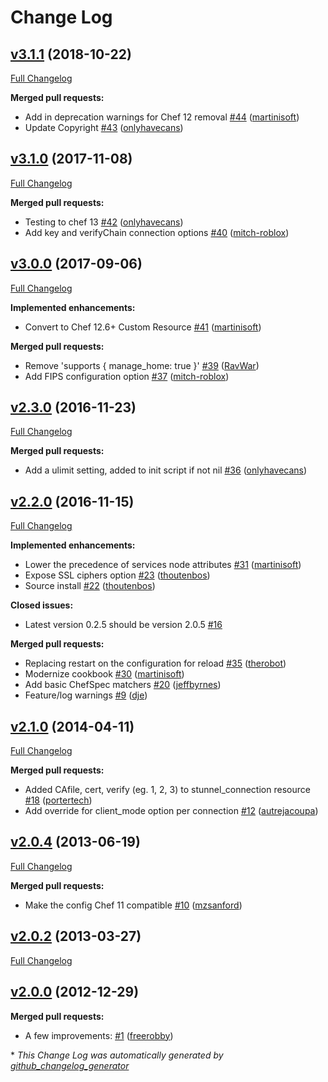 # Change Log

## [v3.1.1](https://github.com/dnsimple/chef-stunnel/tree/v3.1.1) (2018-10-22)
[Full Changelog](https://github.com/dnsimple/chef-stunnel/compare/v3.1.0...v3.1.1)

**Merged pull requests:**

- Add in deprecation warnings for Chef 12 removal [\#44](https://github.com/dnsimple/chef-stunnel/pull/44) ([martinisoft](https://github.com/martinisoft))
- Update Copyright [\#43](https://github.com/dnsimple/chef-stunnel/pull/43) ([onlyhavecans](https://github.com/onlyhavecans))

## [v3.1.0](https://github.com/dnsimple/chef-stunnel/tree/v3.1.0) (2017-11-08)
[Full Changelog](https://github.com/dnsimple/chef-stunnel/compare/v3.0.0...v3.1.0)

**Merged pull requests:**

- Testing to chef 13 [\#42](https://github.com/dnsimple/chef-stunnel/pull/42) ([onlyhavecans](https://github.com/onlyhavecans))
- Add key and verifyChain connection options [\#40](https://github.com/dnsimple/chef-stunnel/pull/40) ([mitch-roblox](https://github.com/mitch-roblox))

## [v3.0.0](https://github.com/dnsimple/chef-stunnel/tree/v3.0.0) (2017-09-06)
[Full Changelog](https://github.com/dnsimple/chef-stunnel/compare/v2.3.0...v3.0.0)

**Implemented enhancements:**

- Convert to Chef 12.6+ Custom Resource [\#41](https://github.com/dnsimple/chef-stunnel/pull/41) ([martinisoft](https://github.com/martinisoft))

**Merged pull requests:**

- Remove 'supports { manage\_home: true }' [\#39](https://github.com/dnsimple/chef-stunnel/pull/39) ([RavWar](https://github.com/RavWar))
- Add FIPS configuration option [\#37](https://github.com/dnsimple/chef-stunnel/pull/37) ([mitch-roblox](https://github.com/mitch-roblox))

## [v2.3.0](https://github.com/dnsimple/chef-stunnel/tree/v2.3.0) (2016-11-23)
[Full Changelog](https://github.com/dnsimple/chef-stunnel/compare/v2.2.0...v2.3.0)

**Merged pull requests:**

- Add a ulimit setting, added to init script if not nil [\#36](https://github.com/dnsimple/chef-stunnel/pull/36) ([onlyhavecans](https://github.com/onlyhavecans))

## [v2.2.0](https://github.com/dnsimple/chef-stunnel/tree/v2.2.0) (2016-11-15)
[Full Changelog](https://github.com/dnsimple/chef-stunnel/compare/v2.1.0...v2.2.0)

**Implemented enhancements:**

- Lower the precedence of services node attributes [\#31](https://github.com/dnsimple/chef-stunnel/pull/31) ([martinisoft](https://github.com/martinisoft))
- Expose SSL ciphers option [\#23](https://github.com/dnsimple/chef-stunnel/pull/23) ([thoutenbos](https://github.com/thoutenbos))
- Source install [\#22](https://github.com/dnsimple/chef-stunnel/pull/22) ([thoutenbos](https://github.com/thoutenbos))

**Closed issues:**

- Latest version 0.2.5 should be version 2.0.5 [\#16](https://github.com/dnsimple/chef-stunnel/issues/16)

**Merged pull requests:**

- Replacing restart on the configuration for reload  [\#35](https://github.com/dnsimple/chef-stunnel/pull/35) ([therobot](https://github.com/therobot))
- Modernize cookbook [\#30](https://github.com/dnsimple/chef-stunnel/pull/30) ([martinisoft](https://github.com/martinisoft))
- Add basic ChefSpec matchers [\#20](https://github.com/dnsimple/chef-stunnel/pull/20) ([jeffbyrnes](https://github.com/jeffbyrnes))
- Feature/log warnings [\#9](https://github.com/dnsimple/chef-stunnel/pull/9) ([dje](https://github.com/dje))

## [v2.1.0](https://github.com/dnsimple/chef-stunnel/tree/v2.1.0) (2014-04-11)
[Full Changelog](https://github.com/dnsimple/chef-stunnel/compare/v2.0.4...v2.1.0)

**Merged pull requests:**

- Added CAfile, cert, verify \(eg. 1, 2, 3\) to stunnel\_connection resource [\#18](https://github.com/dnsimple/chef-stunnel/pull/18) ([portertech](https://github.com/portertech))
- Add override for client\_mode option per connection [\#12](https://github.com/dnsimple/chef-stunnel/pull/12) ([autrejacoupa](https://github.com/autrejacoupa))

## [v2.0.4](https://github.com/dnsimple/chef-stunnel/tree/v2.0.4) (2013-06-19)
[Full Changelog](https://github.com/dnsimple/chef-stunnel/compare/v2.0.2...v2.0.4)

**Merged pull requests:**

- Make the config Chef 11 compatible [\#10](https://github.com/dnsimple/chef-stunnel/pull/10) ([mzsanford](https://github.com/mzsanford))

## [v2.0.2](https://github.com/dnsimple/chef-stunnel/tree/v2.0.2) (2013-03-27)
[Full Changelog](https://github.com/dnsimple/chef-stunnel/compare/v2.0.0...v2.0.2)

## [v2.0.0](https://github.com/dnsimple/chef-stunnel/tree/v2.0.0) (2012-12-29)
**Merged pull requests:**

- A few improvements: [\#1](https://github.com/dnsimple/chef-stunnel/pull/1) ([freerobby](https://github.com/freerobby))



\* *This Change Log was automatically generated by [github_changelog_generator](https://github.com/skywinder/Github-Changelog-Generator)*